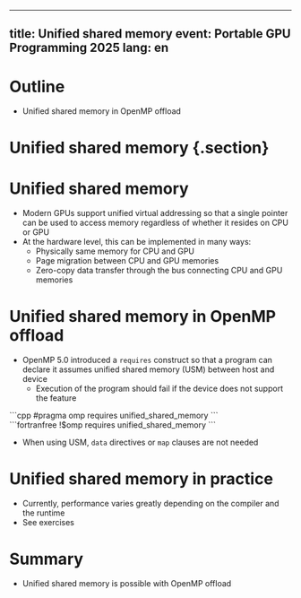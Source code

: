 <!--
SPDX-FileCopyrightText: 2021 CSC - IT Center for Science Ltd. <www.csc.fi>

SPDX-License-Identifier: CC-BY-4.0
-->

---
title: Unified shared memory
event: Portable GPU Programming 2025
lang:  en
---

# Outline

- Unified shared memory in OpenMP offload

# Unified shared memory {.section}

# Unified shared memory

- Modern GPUs support unified virtual addressing so that a single pointer can be used to access memory
  regardless of whether it resides on CPU or GPU
- At the hardware level, this can be implemented in many ways:
  - Physically same memory for CPU and GPU
  - Page migration between CPU and GPU memories
  - Zero-copy data transfer through the bus connecting CPU and GPU memories

# Unified shared memory in OpenMP offload

- OpenMP 5.0 introduced a `requires` construct so that a program can declare it assumes unified shared memory (USM) between host and device
  - Execution of the program should fail if the device does not support the feature

<div class="column">
```cpp
#pragma omp requires unified_shared_memory
```
</div>
<div class="column">
```fortranfree
!$omp requires unified_shared_memory
```
</div>

- When using USM, `data` directives or `map` clauses are not needed


# Unified shared memory in practice

- Currently, performance varies greatly depending on the compiler and the runtime
- See exercises

# Summary

- Unified shared memory is possible with OpenMP offload
